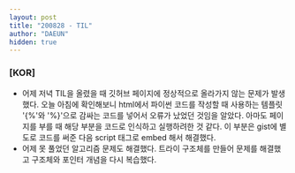 ```yaml
---
layout: post
title: "200828 - TIL"
author: "DAEUN"
hidden: true
---
```


### [KOR]
* 어제 저녁 TIL을 올렸을 때 깃허브 페이지에 정상적으로 올라가지 않는 문제가 발생했다. 오늘 아침에 확인해보니 html에서 파이썬 코드를 작성할 때 사용하는 템플릿 '{%'와 '%}'으로 감싸는 코드를 넣어서 오류가 났었던 것임을 알았다. 아마도 페이지를 부를 때 해당 부분을 코드로 인식하고 실행하려한 것 같다. 이 부분은 gist에 별도로 코드를 써준 다음 script 태그로 embed 해서 해결했다.
* 어제 못 풀었던 알고리즘 문제도 해결했다. 트라이 구조체를 만들어 문제를 해결했고 구조체와 포인터 개념을 다시 복습했다.